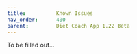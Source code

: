 ```yaml
---
title:          Known Issues
nav_order:      400
parent:         Diet Coach App 1.22 Beta
---
```


To be filled out...